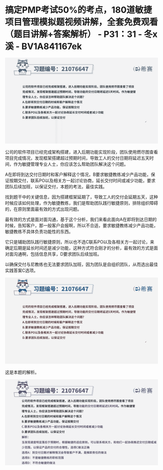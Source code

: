 # 搞定PMP考试50%的考点，180道敏捷项目管理模拟题视频讲解，全套免费观看（题目讲解+答案解析） - P31：31 - 冬x溪 - BV1A841167ek

![](img/851b5e747ba6fb7ccc071c78483c86f9_0.png)

公司的软件项目已经完成架构搭建，进入后期功能实现阶段，团队使用燃尽图查看项目完成情况，发现框架搭建超过预期时间，导致工人的交付日期将延迟五天时间，作为敏捷管理专业人士，你应该怎么帮助团队解决这个问题。

A在即将到达交付日期时和客户解释这个情况，B要求敏捷教练减少产品功能，保证按期交付，联系PO以及相关方一起讨论协商，延长交付时间或减少功能，要求团队后续加班，以保证交付，本题的考法，最佳实践。

找到题干中的关键信息，因为搭建框架延期了，导致工人的交付会延期五天，这种时候应该如何处理，作为敏捷教练，我们是帮助团队践行敏捷原则，排除组织障碍的，在原则里面最有效的方式出现问题。

最有效的方式是面对面沟通，基于这个分析，我们来看此面向A在即将到达日期的时候，告知客户，那一般客户会报啊，所以不合适，要求敏捷教练减少产品功能，敏捷教练不具体负责功能性的东西。

它只是辅助团队践行敏捷原则，所以也不选C联系PO以及各相关方一起讨论，来确定后期是延长时间还是减少功能，这种方式符合刚才的分析，最有效的方式是面对面沟通啊，包括信息共享，D要求团队后续加班。

以确保交付与尼教练也无法要求团队加班，因为团队是自组织团队，从而选出最佳实践答案C选项。

![](img/851b5e747ba6fb7ccc071c78483c86f9_2.png)

这是本题的解析。

![](img/851b5e747ba6fb7ccc071c78483c86f9_4.png)